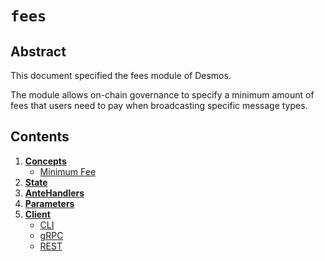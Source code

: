 <!--
order: 0
title: Fees Overview
parent:
  title: "fees"
-->

# `fees`

## Abstract 

This document specified the fees module of Desmos. 

The module allows on-chain governance to specify a minimum amount of fees that users need to pay when broadcasting specific message types. 

## Contents 
1. **[Concepts](01_concepts.md)**
   - [Minimum Fee](01_concepts.md#minimum-fees)
2. **[State](02_state.md)**
3. **[AnteHandlers](03_antehandlers.md)**
4. **[Parameters](04_parameters.md)**
5. **[Client](05_client.md)**
   - [CLI](05_client.md#cli)
   - [gRPC](05_client.md#grpc)
   - [REST](05_client.md#rest)